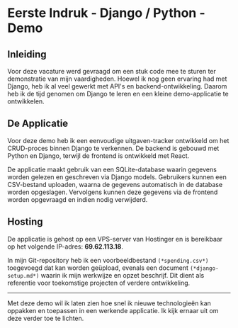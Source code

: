 # Eerste Indruk - Django / Python - Demo

## Inleiding
Voor deze vacature werd gevraagd om een stuk code mee te sturen ter demonstratie van mijn vaardigheden. Hoewel ik nog geen ervaring had met Django, heb ik al veel gewerkt met API's en backend-ontwikkeling. Daarom heb ik de tijd genomen om Django te leren en een kleine demo-applicatie te ontwikkelen.

## De Applicatie
Voor deze demo heb ik een eenvoudige uitgaven-tracker ontwikkeld om het CRUD-proces binnen Django te verkennen. De backend is gebouwd met Python en Django, terwijl de frontend is ontwikkeld met React.

De applicatie maakt gebruik van een SQLite-database waarin gegevens worden gelezen en geschreven via Django models. Gebruikers kunnen een CSV-bestand uploaden, waarna de gegevens automatisch in de database worden opgeslagen. Vervolgens kunnen deze gegevens via de frontend worden opgevraagd en indien nodig verwijderd.

## Hosting
De applicatie is gehost op een VPS-server van Hostinger en is bereikbaar op het volgende IP-adres: **69.62.113.18**.

In mijn Git-repository heb ik een voorbeeldbestand `(*spending.csv*)` toegevoegd dat kan worden geüpload, evenals een document `(*django-setup.md*)` waarin ik mijn werkwijze en opzet beschrijf. Dit dient als referentie voor toekomstige projecten of verdere ontwikkeling.

---

Met deze demo wil ik laten zien hoe snel ik nieuwe technologieën kan oppakken en toepassen in een werkende applicatie. Ik kijk ernaar uit om deze verder toe te lichten.

